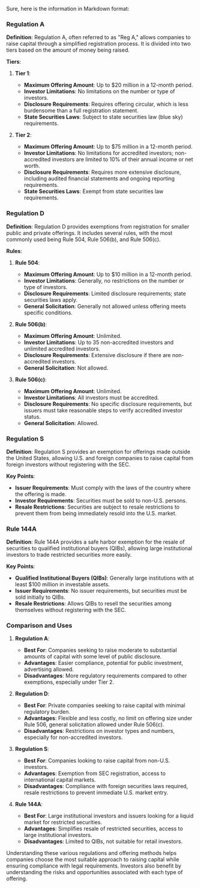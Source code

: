 Sure, here is the information in Markdown format:

### Regulation A
**Definition**: Regulation A, often referred to as "Reg A," allows companies to raise capital through a simplified registration process. It is divided into two tiers based on the amount of money being raised.

**Tiers**:
1. **Tier 1**:
   - **Maximum Offering Amount**: Up to $20 million in a 12-month period.
   - **Investor Limitations**: No limitations on the number or type of investors.
   - **Disclosure Requirements**: Requires offering circular, which is less burdensome than a full registration statement.
   - **State Securities Laws**: Subject to state securities law (blue sky) requirements.

2. **Tier 2**:
   - **Maximum Offering Amount**: Up to $75 million in a 12-month period.
   - **Investor Limitations**: No limitations for accredited investors; non-accredited investors are limited to 10% of their annual income or net worth.
   - **Disclosure Requirements**: Requires more extensive disclosure, including audited financial statements and ongoing reporting requirements.
   - **State Securities Laws**: Exempt from state securities law requirements.

### Regulation D
**Definition**: Regulation D provides exemptions from registration for smaller public and private offerings. It includes several rules, with the most commonly used being Rule 504, Rule 506(b), and Rule 506(c).

**Rules**:
1. **Rule 504**:
   - **Maximum Offering Amount**: Up to $10 million in a 12-month period.
   - **Investor Limitations**: Generally, no restrictions on the number or type of investors.
   - **Disclosure Requirements**: Limited disclosure requirements; state securities laws apply.
   - **General Solicitation**: Generally not allowed unless offering meets specific conditions.

2. **Rule 506(b)**:
   - **Maximum Offering Amount**: Unlimited.
   - **Investor Limitations**: Up to 35 non-accredited investors and unlimited accredited investors.
   - **Disclosure Requirements**: Extensive disclosure if there are non-accredited investors.
   - **General Solicitation**: Not allowed.

3. **Rule 506(c)**:
   - **Maximum Offering Amount**: Unlimited.
   - **Investor Limitations**: All investors must be accredited.
   - **Disclosure Requirements**: No specific disclosure requirements, but issuers must take reasonable steps to verify accredited investor status.
   - **General Solicitation**: Allowed.

### Regulation S
**Definition**: Regulation S provides an exemption for offerings made outside the United States, allowing U.S. and foreign companies to raise capital from foreign investors without registering with the SEC.

**Key Points**:
- **Issuer Requirements**: Must comply with the laws of the country where the offering is made.
- **Investor Requirements**: Securities must be sold to non-U.S. persons.
- **Resale Restrictions**: Securities are subject to resale restrictions to prevent them from being immediately resold into the U.S. market.

### Rule 144A
**Definition**: Rule 144A provides a safe harbor exemption for the resale of securities to qualified institutional buyers (QIBs), allowing large institutional investors to trade restricted securities more easily.

**Key Points**:
- **Qualified Institutional Buyers (QIBs)**: Generally large institutions with at least $100 million in investable assets.
- **Issuer Requirements**: No issuer requirements, but securities must be sold initially to QIBs.
- **Resale Restrictions**: Allows QIBs to resell the securities among themselves without registering with the SEC.

### Comparison and Uses
1. **Regulation A**:
   - **Best For**: Companies seeking to raise moderate to substantial amounts of capital with some level of public disclosure.
   - **Advantages**: Easier compliance, potential for public investment, advertising allowed.
   - **Disadvantages**: More regulatory requirements compared to other exemptions, especially under Tier 2.

2. **Regulation D**:
   - **Best For**: Private companies seeking to raise capital with minimal regulatory burden.
   - **Advantages**: Flexible and less costly, no limit on offering size under Rule 506, general solicitation allowed under Rule 506(c).
   - **Disadvantages**: Restrictions on investor types and numbers, especially for non-accredited investors.

3. **Regulation S**:
   - **Best For**: Companies looking to raise capital from non-U.S. investors.
   - **Advantages**: Exemption from SEC registration, access to international capital markets.
   - **Disadvantages**: Compliance with foreign securities laws required, resale restrictions to prevent immediate U.S. market entry.

4. **Rule 144A**:
   - **Best For**: Large institutional investors and issuers looking for a liquid market for restricted securities.
   - **Advantages**: Simplifies resale of restricted securities, access to large institutional investors.
   - **Disadvantages**: Limited to QIBs, not suitable for retail investors.

Understanding these various regulations and offering methods helps companies choose the most suitable approach to raising capital while ensuring compliance with legal requirements. Investors also benefit by understanding the risks and opportunities associated with each type of offering.